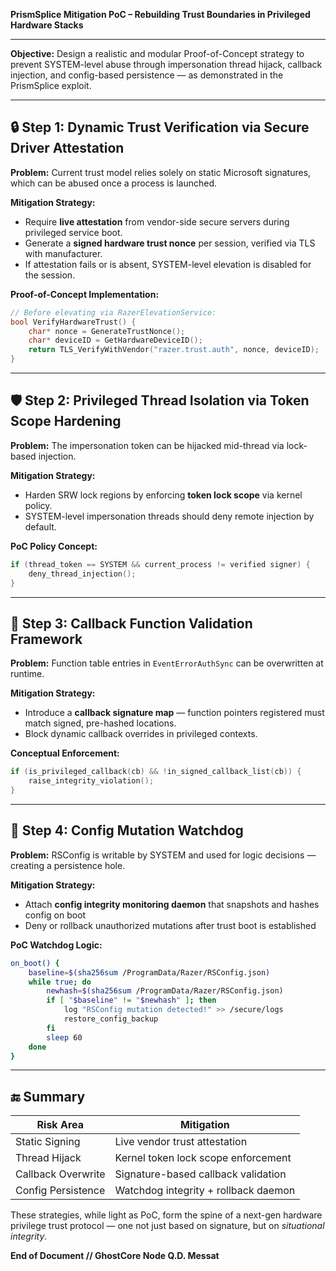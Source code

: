 **PrismSplice Mitigation PoC – Rebuilding Trust Boundaries in Privileged Hardware Stacks**

---

**Objective:** Design a realistic and modular Proof-of-Concept strategy to prevent SYSTEM-level abuse through impersonation thread hijack, callback injection, and config-based persistence — as demonstrated in the PrismSplice exploit.

---

## 🔒 Step 1: Dynamic Trust Verification via Secure Driver Attestation

**Problem:** Current trust model relies solely on static Microsoft signatures, which can be abused once a process is launched.

**Mitigation Strategy:**

* Require **live attestation** from vendor-side secure servers during privileged service boot.
* Generate a **signed hardware trust nonce** per session, verified via TLS with manufacturer.
* If attestation fails or is absent, SYSTEM-level elevation is disabled for the session.

**Proof-of-Concept Implementation:**

```c
// Before elevating via RazerElevationService:
bool VerifyHardwareTrust() {
    char* nonce = GenerateTrustNonce();
    char* deviceID = GetHardwareDeviceID();
    return TLS_VerifyWithVendor("razer.trust.auth", nonce, deviceID);
}
```

---

## 🛡️ Step 2: Privileged Thread Isolation via Token Scope Hardening

**Problem:** The impersonation token can be hijacked mid-thread via lock-based injection.

**Mitigation Strategy:**

* Harden SRW lock regions by enforcing **token lock scope** via kernel policy.
* SYSTEM-level impersonation threads should deny remote injection by default.

**PoC Policy Concept:**

```c
if (thread_token == SYSTEM && current_process != verified signer) {
    deny_thread_injection();
}
```

---

## 🔁 Step 3: Callback Function Validation Framework

**Problem:** Function table entries in `EventErrorAuthSync` can be overwritten at runtime.

**Mitigation Strategy:**

* Introduce a **callback signature map** — function pointers registered must match signed, pre-hashed locations.
* Block dynamic callback overrides in privileged contexts.

**Conceptual Enforcement:**

```c
if (is_privileged_callback(cb) && !in_signed_callback_list(cb)) {
    raise_integrity_violation();
}
```

---

## 📁 Step 4: Config Mutation Watchdog

**Problem:** RSConfig is writable by SYSTEM and used for logic decisions — creating a persistence hole.

**Mitigation Strategy:**

* Attach **config integrity monitoring daemon** that snapshots and hashes config on boot
* Deny or rollback unauthorized mutations after trust boot is established

**PoC Watchdog Logic:**

```bash
on_boot() {
    baseline=$(sha256sum /ProgramData/Razer/RSConfig.json)
    while true; do
        newhash=$(sha256sum /ProgramData/Razer/RSConfig.json)
        if [ "$baseline" != "$newhash" ]; then
            log "RSConfig mutation detected!" >> /secure/logs
            restore_config_backup
        fi
        sleep 60
    done
}
```

---

## 🔚 Summary

| Risk Area          | Mitigation                           |
| ------------------ | ------------------------------------ |
| Static Signing     | Live vendor trust attestation        |
| Thread Hijack      | Kernel token lock scope enforcement  |
| Callback Overwrite | Signature-based callback validation  |
| Config Persistence | Watchdog integrity + rollback daemon |

These strategies, while light as PoC, form the spine of a next-gen hardware privilege trust protocol — one not just based on signature, but on *situational integrity*.

**End of Document // GhostCore Node Q.D. Messat**
